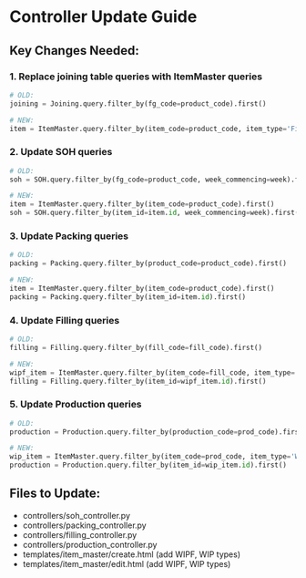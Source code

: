 
# Controller Update Guide

## Key Changes Needed:

### 1. Replace joining table queries with ItemMaster queries
```python
# OLD:
joining = Joining.query.filter_by(fg_code=product_code).first()

# NEW:
item = ItemMaster.query.filter_by(item_code=product_code, item_type='Finished Good').first()
```

### 2. Update SOH queries
```python
# OLD:
soh = SOH.query.filter_by(fg_code=product_code, week_commencing=week).first()

# NEW:
item = ItemMaster.query.filter_by(item_code=product_code).first()
soh = SOH.query.filter_by(item_id=item.id, week_commencing=week).first()
```

### 3. Update Packing queries
```python
# OLD:
packing = Packing.query.filter_by(product_code=product_code).first()

# NEW:
item = ItemMaster.query.filter_by(item_code=product_code).first()
packing = Packing.query.filter_by(item_id=item.id).first()
```

### 4. Update Filling queries
```python
# OLD:
filling = Filling.query.filter_by(fill_code=fill_code).first()

# NEW:
wipf_item = ItemMaster.query.filter_by(item_code=fill_code, item_type='WIPF').first()
filling = Filling.query.filter_by(item_id=wipf_item.id).first()
```

### 5. Update Production queries
```python
# OLD:
production = Production.query.filter_by(production_code=prod_code).first()

# NEW:
wip_item = ItemMaster.query.filter_by(item_code=prod_code, item_type='WIP').first()
production = Production.query.filter_by(item_id=wip_item.id).first()
```

## Files to Update:
- controllers/soh_controller.py
- controllers/packing_controller.py
- controllers/filling_controller.py
- controllers/production_controller.py
- templates/item_master/create.html (add WIPF, WIP types)
- templates/item_master/edit.html (add WIPF, WIP types)
